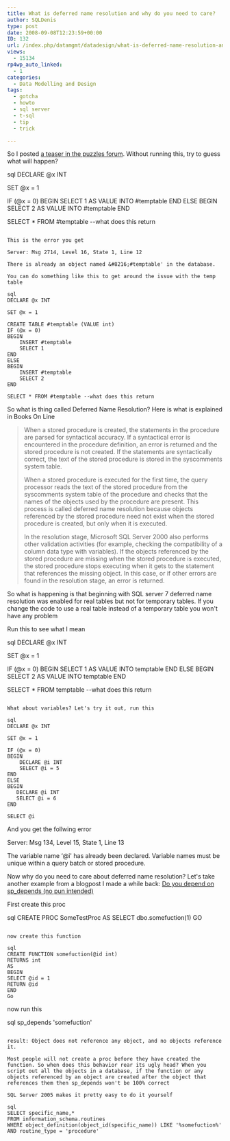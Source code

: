 ```yaml
---
title: What is deferred name resolution and why do you need to care?
author: SQLDenis
type: post
date: 2008-09-08T12:23:59+00:00
ID: 132
url: /index.php/datamgmt/datadesign/what-is-deferred-name-resolution-and-why/
views:
  - 15134
rp4wp_auto_linked:
  - 1
categories:
  - Data Modelling and Design
tags:
  - gotcha
  - howto
  - sql server
  - t-sql
  - tip
  - trick

---
```

So I posted [a teaser in the puzzles forum][1]. Without running this, try to guess what will happen?

sql
DECLARE @x INT
 
SET @x = 1
 
IF (@x = 0)
BEGIN
    SELECT 1 AS VALUE INTO #temptable
END
ELSE
BEGIN
   SELECT 2 AS VALUE INTO #temptable
END
 
SELECT * FROM #temptable --what does this return
```

This is the error you get
  
Server: Msg 2714, Level 16, State 1, Line 12
  
There is already an object named &#8216;#temptable' in the database.

You can do something like this to get around the issue with the temp table

sql
DECLARE @x INT
 
SET @x = 1
 
CREATE TABLE #temptable (VALUE int)
IF (@x = 0)
BEGIN
    INSERT #temptable
    SELECT 1 
END
ELSE
BEGIN
    INSERT #temptable
    SELECT 2
END
 
SELECT * FROM #temptable --what does this return
```

So what is thing called Deferred Name Resolution? Here is what is explained in Books On Line

> When a stored procedure is created, the statements in the procedure are parsed for syntactical accuracy. If a syntactical error is encountered in the procedure definition, an error is returned and the stored procedure is not created. If the statements are syntactically correct, the text of the stored procedure is stored in the syscomments system table.
> 
> When a stored procedure is executed for the first time, the query processor reads the text of the stored procedure from the syscomments system table of the procedure and checks that the names of the objects used by the procedure are present. This process is called deferred name resolution because objects referenced by the stored procedure need not exist when the stored procedure is created, but only when it is executed.
> 
> In the resolution stage, Microsoft SQL Server 2000 also performs other validation activities (for example, checking the compatibility of a column data type with variables). If the objects referenced by the stored procedure are missing when the stored procedure is executed, the stored procedure stops executing when it gets to the statement that references the missing object. In this case, or if other errors are found in the resolution stage, an error is returned.

So what is happening is that beginning with SQL server 7 deferred name resolution was enabled for real tables but not for temporary tables. If you change the code to use a real table instead of a temporary table you won't have any problem
  
Run this to see what I mean

sql
DECLARE @x INT
 
SET @x = 1
 
IF (@x = 0)
BEGIN
    SELECT 1 AS VALUE INTO temptable
END
ELSE
BEGIN
   SELECT 2 AS VALUE INTO temptable
END
 
SELECT * FROM temptable --what does this return
```

What about variables? Let's try it out, run this

sql
DECLARE @x INT
 
SET @x = 1
 
IF (@x = 0)
BEGIN
    DECLARE @i INT
    SELECT @i = 5
END
ELSE
BEGIN
   DECLARE @i INT
   SELECT @i = 6
END
 
SELECT @i
```

And you get the follwing error
  
Server: Msg 134, Level 15, State 1, Line 13
  
The variable name &#8216;@i' has already been declared. Variable names must be unique within a query batch or stored procedure.

Now why do you need to care about deferred name resolution? Let's take another example from a blogpost I made a while back: [Do you depend on sp_depends (no pun intended)][2] 

First create this proc

sql
CREATE PROC SomeTestProc
AS
SELECT dbo.somefuction(1)
GO
```

now create this function

sql
CREATE FUNCTION somefuction(@id int)
RETURNS int
AS
BEGIN
SELECT @id = 1
RETURN @id
END
Go
```

now run this

sql
sp_depends 'somefuction'
```

result: Object does not reference any object, and no objects reference it.

Most people will not create a proc before they have created the function. So when does this behavior rear its ugly head? When you script out all the objects in a database, if the function or any objects referenced by an object are created after the object that references them then sp_depends won't be 100% correct

SQL Server 2005 makes it pretty easy to do it yourself

sql
SELECT specific_name,* 
FROM information_schema.routines 
WHERE object_definition(object_id(specific_name)) LIKE '%somefuction%' 
AND routine_type = 'procedure'
```


 [1]: http://forum.ltd.local/viewtopic.php?f=102&t=2829
 [2]: http://sqlblog.com/blogs/denis_gobo/archive/2008/05/06/6653.aspx